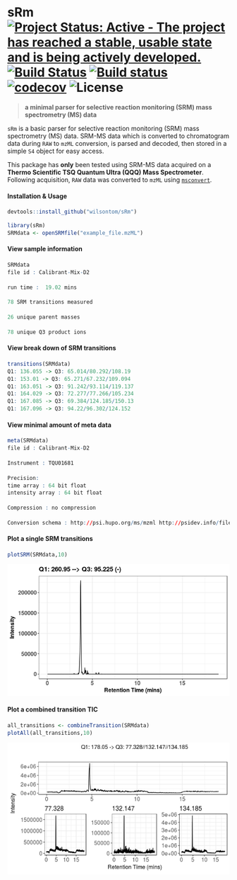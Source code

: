 # sRm [![Project Status: Active - The project has reached a stable, usable state and is being actively developed.](http://www.repostatus.org/badges/latest/active.svg)](http://www.repostatus.org/#active) [![Build Status](https://travis-ci.org/wilsontom/sRm.svg?branch=master)](https://travis-ci.org/wilsontom/sRm) [![Build status](https://ci.appveyor.com/api/projects/status/hd7toi1bcfxchiua/branch/master?svg=true)](https://ci.appveyor.com/project/wilsontom/srm/branch/master) [![codecov](https://codecov.io/gh/wilsontom/sRm/branch/master/graph/badge.svg)](https://codecov.io/gh/wilsontom/sRm) ![License](https://img.shields.io/badge/license-GNU%20GPL%20v3.0-blue.svg "GNU GPL v3.0")


> __a minimal parser for selective reaction monitoring (SRM) mass spectrometry (MS) data__


`sRm` is a basic parser for selective reaction monitoring (SRM) mass spectrometry (MS) data. SRM-MS data which is converted to chromatogram data during `RAW` to `mzML` conversion, is  parsed and decoded, then stored in a simple `S4` object for easy access.

This package has __only__ been tested using SRM-MS data acquired on a __Thermo Scientific TSQ Quantum Ultra (QQQ) Mass Spectrometer__. Following acquisition, `RAW` data was converted to `mzML` using [`msconvert`](http://proteowizard.sourceforge.net/tools.shtml).


#### Installation & Usage

```R
devtools::install_github("wilsontom/sRm")
```

```R
library(sRm)
SRMdata <- openSRMfile("example_file.mzML")
```

#### View sample information
```R
SRMdata
file id : Calibrant-Mix-D2

run time :  19.02 mins

78 SRM transitions measured

26 unique parent masses

78 unique Q3 product ions
```

#### View break down of SRM transitions

```R
transitions(SRMdata)
Q1: 136.055 -> Q3: 65.014/80.292/108.19
Q1: 153.01 -> Q3: 65.271/67.232/109.094
Q1: 163.051 -> Q3: 91.242/93.114/119.137
Q1: 164.029 -> Q3: 72.277/77.266/105.234
Q1: 167.085 -> Q3: 69.384/124.185/150.13
Q1: 167.096 -> Q3: 94.22/96.302/124.152
```

#### View minimal amount of meta data
```R
meta(SRMdata)
file id : Calibrant-Mix-D2

Instrument : TQU01681

Precision:
time array : 64 bit float
intensity array : 64 bit float

Compression : no compression

Conversion schema : http://psi.hupo.org/ms/mzml http://psidev.info/files/ms/mzML/xsd/mzML1.1.0.xsd
````

#### Plot a single SRM transitions
```R
plotSRM(SRMdata,10)
```
![srm](inst/images/plot_srm.jpeg)


#### Plot a combined transition TIC
```R
all_transitions <- combineTransition(SRMdata)
plotAll(all_transitions,10)
```
![srm_all](inst/images/plot_all.jpeg)
